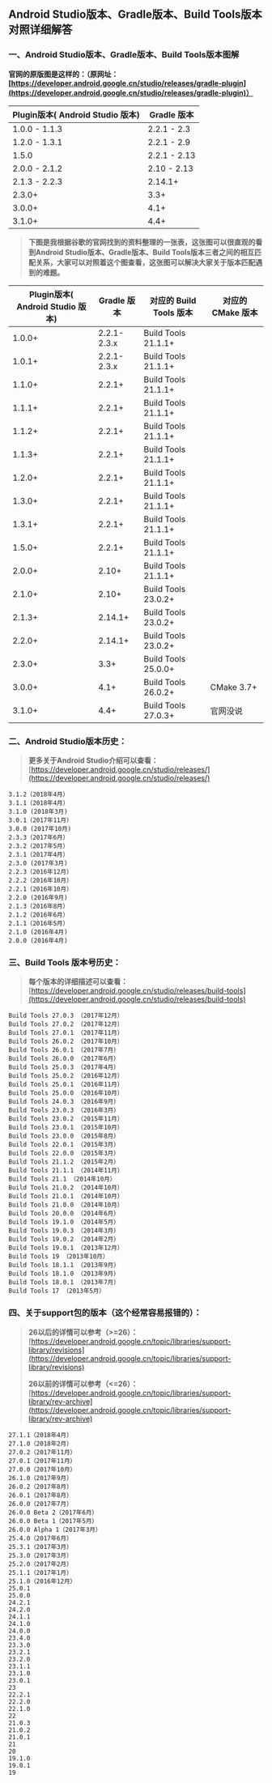 ## Android Studio版本、Gradle版本、Build Tools版本对照详细解答

### 一、Android Studio版本、Gradle版本、Build Tools版本图解



**官网的原版图是这样的：（原网址：[https://developer.android.google.cn/studio/releases/gradle-plugin](https://developer.android.google.cn/studio/releases/gradle-plugin)）**

Plugin版本( Android Studio 版本)|Gradle 版本
-|-
1.0.0 - 1.1.3|	2.2.1 - 2.3
1.2.0 - 1.3.1|	2.2.1 - 2.9
1.5.0|	2.2.1 - 2.13
2.0.0 - 2.1.2|	2.10 - 2.13
2.1.3 - 2.2.3|	2.14.1+
2.3.0+	|3.3+
3.0.0+|	4.1+
3.1.0+|	4.4+

> **下图是我根据谷歌的官网找到的资料整理的一张表，这张图可以很直观的看到Android Studio版本、Gradle版本、Build Tools版本三者之间的相互匹配关系，大家可以对照着这个图查看，这张图可以解决大家关于版本匹配遇到的难题。**

Plugin版本( Android Studio 版本)|Gradle 版本 |对应的 Build Tools 版本|对应的 CMake 版本
-|-|-|-
1.0.0+|2.2.1-2.3.x|Build Tools 21.1.1+|
1.0.1+|2.2.1-2.3.x|Build Tools 21.1.1+|
1.1.0+|2.2.1+|Build Tools 21.1.1+|
1.1.1+|2.2.1+|Build Tools 21.1.1+|
1.1.2+|2.2.1+|Build Tools 21.1.1+|
1.1.3+|2.2.1+|Build Tools 21.1.1+|
1.2.0+|2.2.1+|Build Tools 21.1.1+|
1.3.0+|2.2.1+|Build Tools 21.1.1+|
1.3.1+|2.2.1+|Build Tools 21.1.1+|
1.5.0+|2.2.1+|Build Tools 21.1.1+|
2.0.0+|2.10+|Build Tools 21.1.1+|
2.1.0+|2.10+|Build Tools 23.0.2+|
2.1.3+|2.14.1+|Build Tools 23.0.2+|
2.2.0+|2.14.1+|Build Tools 23.0.2+|
2.3.0+|3.3+|Build Tools 25.0.0+|
3.0.0+|4.1+|Build Tools 26.0.2+ |CMake 3.7+
3.1.0+|4.4+|Build Tools 27.0.3+ |官网没说

### 二、Android Studio版本历史：

> **更多关于Android Studio介绍可以查看：**
> [https://developer.android.google.cn/studio/releases/](https://developer.android.google.cn/studio/releases/)

	3.1.2（2018年4月）
	3.1.1（2018年4月）
	3.1.0 (2018年3月)
	3.0.1（2017年11月）
	3.0.0 (2017年10月)
	2.3.3（2017年6月）
	2.3.2（2017年5月）
	2.3.1（2017年4月）
	2.3.0 (2017年3月)
	2.2.3（2016年12月）
	2.2.2（2016年10月）
	2.2.1（2016年10月）
	2.2.0 (2016年9月)
	2.1.3（2016年8月）
	2.1.2（2016年6月）
	2.1.1（2016年5月）
	2.1.0 (2016年4月)
	2.0.0 (2016年4月)

### 三、Build Tools 版本号历史：

> **每个版本的详细描述可以查看：**
> [https://developer.android.google.cn/studio/releases/build-tools](https://developer.android.google.cn/studio/releases/build-tools)

	Build Tools 27.0.3 （2017年12月）
	Build Tools 27.0.2 （2017年12月）
	Build Tools 27.0.1 （2017年11月）
	Build Tools 26.0.2 （2017年10月）
	Build Tools 26.0.1 （2017年7月）
	Build Tools 26.0.0 （2017年6月）
	Build Tools 25.0.3 （2017年4月）
	Build Tools 25.0.2 （2016年12月）
	Build Tools 25.0.1 （2016年11月）
	Build Tools 25.0.0 （2016年10月）
	Build Tools 24.0.3 （2016年9月）
	Build Tools 23.0.3 （2016年3月）
	Build Tools 23.0.2 （2015年11月）
	Build Tools 23.0.1 （2015年10月）
	Build Tools 23.0.0 （2015年8月）
	Build Tools 22.0.1 （2015年3月）
	Build Tools 22.0.0 （2015年3月）
	Build Tools 21.1.2 （2015年2月）
	Build Tools 21.1.1 （2014年11月）
	Build Tools 21.1 （2014年10月）
	Build Tools 21.0.2 （2014年10月）
	Build Tools 21.0.1 （2014年10月）
	Build Tools 21.0.0 （2014年10月）
	Build Tools 20.0.0 （2014年6月）
	Build Tools 19.1.0 （2014年5月）
	Build Tools 19.0.3 （2014年3月）
	Build Tools 19.0.2 （2014年2月）
	Build Tools 19.0.1 （2013年12月）
	Build Tools 19 （2013年10月）
	Build Tools 18.1.1 （2013年9月）
	Build Tools 18.1.0 （2013年9月）
	Build Tools 18.0.1 （2013年7月）
	Build Tools 17 （2013年5月）

### 四、关于support包的版本（这个经常容易报错的）：
 
> **26以后的详情可以参考（>=26）：**
> [https://developer.android.google.cn/topic/libraries/support-library/revisions](https://developer.android.google.cn/topic/libraries/support-library/revisions)
>
> **26以前的详情可以参考（<=26）：**
> [https://developer.android.google.cn/topic/libraries/support-library/rev-archive](https://developer.android.google.cn/topic/libraries/support-library/rev-archive)

	27.1.1（2018年4月）
	27.1.0（2018年2月）
	27.0.2（2017年11月）
	27.0.1（2017年11月）
	27.0.0（2017年10月）
	26.1.0（2017年9月）
	26.0.2（2017年8月）
	26.0.1（2017年8月）
	26.0.0（2017年7月）
	26.0.0 Beta 2（2017年6月）
	26.0.0 Beta 1（2017年5月）
	26.0.0 Alpha 1（2017年3月）
	25.4.0（2017年6月）
	25.3.1（2017年3月）
	25.3.0（2017年3月）
	25.2.0（2017年2月）
	25.1.1（2017年1月）
	25.1.0（2016年12月）
	25.0.1
	25.0.0
	24.2.1
	24.2.0
	24.1.1
	24.1.0
	24.0.0
	23.4.0
	23.3.0
	23.2.1
	23.2.0
	23.1.1
	23.1.0
	23.0.1
	23
	22.2.1
	22.2.0
	22.1.0
	22
	21.0.3
	21.0.2
	21.0.1
	21
	20
	19.1.0
	19.0.1
	19
